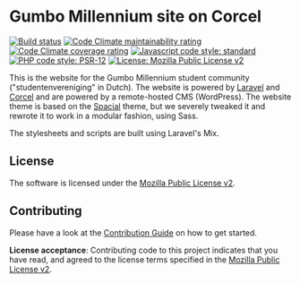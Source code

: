 # Gumbo Millennium site on Corcel

[![Build status][shield-build]][link-build]
[![Code Climate maintainability rating][shield-cc-maintainability]][link-cc-maintainability]
[![Code Climate coverage rating][shield-cc-coverage]][link-cc-coverage]
[![Javascript code style: standard][shield-js]][link-js]
[![PHP code style: PSR-12][shield-php]][link-php]
[![License: Mozilla Public License v2][shield-license]][link-license]

This is the website for the Gumbo Millennium student community
("studentenvereniging" in Dutch). The website is powered by [Laravel][laravel]
and [Corcel][corcel] and are powered by a remote-hosted CMS (WordPress). The
website theme is based on the [Spacial][spacial] theme, but we severely tweaked
it and rewrote it to work in a modular fashion, using Sass.

The stylesheets and scripts are built using Laravel's Mix.

## License

The software is licensed under the [Mozilla Public License v2][link-license].

## Contributing

Please have a look at the [Contribution Guide][contrib] on how to get started.

**License acceptance**: Contributing code to this project indicates that you
have read, and agreed to the license terms specified in the [Mozilla Public
License v2][link-license].

<!--
    All the links
-->

<!-- Badges -->
[shield-build]: https://img.shields.io/travis/com/gumbo-millennium/website.svg?style=for-the-badge
[shield-cc-maintainability]: https://img.shields.io/codeclimate/maintainability/gumbo-millennium/website.svg?style=for-the-badge
[shield-cc-coverage]: https://img.shields.io/codeclimate/coverage-letter/gumbo-millennium/website.svg?style=for-the-badge
[shield-js]: https://img.shields.io/badge/js%20code%20style-standard-brightgreen.svg?style=for-the-badge
[shield-php]: https://img.shields.io/badge/php%20code%20style-PSR--2-8892be.svg?style=for-the-badge
[shield-license]: https://img.shields.io/github/license/gumbo-millennium/website.svg?style=for-the-badge

[link-build]: https://travis-ci.com/gumbo-millennium/website
[link-cc-maintainability]: https://codeclimate.com/github/gumbo-millennium/website
[link-cc-coverage]: https://codeclimate.com/github/gumbo-millennium/website
[link-js]: https://standardjs.com/
[link-php]: https://www.php-fig.org/psr/psr-2/
[link-license]: LICENSE.md

<!-- Introduction -->
[laravel]: https://laravel.com/
[corcel]: https://github.com/corcel/corcel
[spacial]: https://wrapbootstrap.com/theme/spacial-responsive-bootstrap-4-theme-WB0P249P1

<!-- Contributing -->
[contrib]: ./CONTRIBUTING.md

